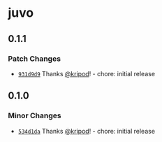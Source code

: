 # juvo

## 0.1.1

### Patch Changes

- [`931d9d9`](https://github.com/kripod/juvo/commit/931d9d9ab7fe8543222cf20dd21bbe56b9eccdf8) Thanks [@kripod](https://github.com/kripod)! - chore: initial release

## 0.1.0

### Minor Changes

- [`534d1da`](https://github.com/kripod/juvo/commit/534d1da97abcc6b977cd3528460b7dca4e016442) Thanks [@kripod](https://github.com/kripod)! - chore: initial release
